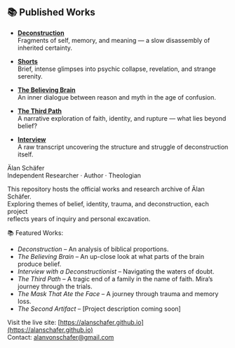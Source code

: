 ## 📚 Published Works

- [**Deconstruction**](https://alanschafer.github.io/Deconstruction/)  
  Fragments of self, memory, and meaning — a slow disassembly of inherited certainty.

- [**Shorts**](https://alanschafer.github.io/Shorts/)  
  Brief, intense glimpses into psychic collapse, revelation, and strange serenity.

- [**The Believing Brain**](https://alanschafer.github.io/TheBelievingBrain-/)  
  An inner dialogue between reason and myth in the age of confusion.

- [**The Third Path**](https://alanschafer.github.io/thirdpath/)  
  A narrative exploration of faith, identity, and rupture — what lies beyond belief?


- [**Interview**](https://alanschafer.github.io/Interview/)  
  A raw transcript uncovering the structure and struggle of deconstruction itself.

Älan Schäfer  
Independent Researcher · Author · Theologian  

This repository hosts the official works and research archive of Älan Schäfer.  
Exploring themes of belief, identity, trauma, and deconstruction, each project  
reflects years of inquiry and personal excavation.

📚 Featured Works:
- *Deconstruction* – An analysis of biblical proportions.
- *The Believing Brain* – An up-close look at what parts of the brain produce belief.
- *Interview with a Deconstructionist* – Navigating the waters of doubt.
- *The Third Path* – A tragic end of a family in the name of faith. Mira’s journey through the trials.
- *The Mask That Ate the Face* – A journey through trauma and memory loss.
- *The Second Artifact* – [Project description coming soon]

Visit the live site: [https://alanschafer.github.io](https://alanschafer.github.io)  
Contact: alanvonschafer@gmail.com
